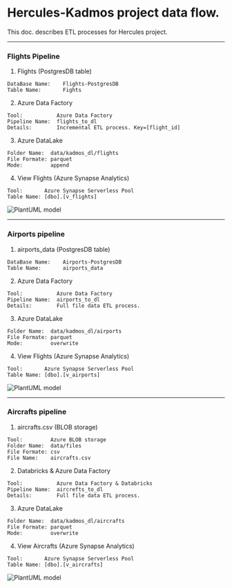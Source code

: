 # Hercules-Kadmos project data flow.
This doc. describes ETL processes for Hercules project.

***

### Flights Pipeline
1. Flights (PostgresDB table)
```
DataBase Name:    Flights-PostgresDB
Table Name:       Fights
```
2. Azure Data Factory
```
Tool:           Azure Data Factory
Pipeline Name:  flights_to_dl
Details:        Incremental ETL process. Key=[flight_id]
```
3. Azure DataLake
```
Folder Name:  data/kadmos_dl/flights
File Formate: parquet
Mode:         append
```
4. View Flights (Azure Synapse Analytics)
```
Tool:       Azure Synapse Serverless Pool
Table Name: [dbo].[v_flights]
```

![PlantUML model](http://www.plantuml.com/plantuml/png/TPB1RjSm3CRlUGfh5vZ4VmymmRIXCO7O0Gcq2qALbxYR8KsAxOAwfoVfkjALqaEYVDyNM_6lvseeDdJHHMeDB8FmtRr1O25ld9Dx0U-py4DEXX4Y9z9JE1pENi7hms5QpahaXiJOhmBLhtPnZIqINCLQLw7ddch8EPTllvSUSFHalVoKrUw4zF8j6Dv6EZu2L637S0fVsodLSFZsx9poV5P_Js6859f0VNsJq3yEYl0lZBE-v1fawRFOhC-fZQg6DkXyA9ONRAtnET2Jvct0kEc-o4lhvTaN3oK4bsW8LoMKPPoUYmxBjG_92tKq3VtTbsle9VkJoVb8uvlLC62lu3N-eAbOwzfofLq6ZF9p88EM8-d9yT-hDqo_OU7mMEZpcB1NWek4SInqzH67EdsE0vnkUEX_UUW-ZwBlyz1T7hhceJiyT9_7Ijwq7lg0HarTZBiIBH_NtxpYcFOwoRghEwSKXYx-0G00)

***


### Airports pipeline
1. airports_data (PostgresDB table)
```
DataBase Name:    Airports-PostgresDB
Table Name:       airports_data
```
2. Azure Data Factory
```
Tool:           Azure Data Factory
Pipeline Name:  airports_to_dl
Details:        Full file data ETL process.
```
3. Azure DataLake
```
Folder Name:  data/kadmos_dl/airports
File Formate: parquet
Mode:         overwrite
```
4. View Flights (Azure Synapse Analytics)
```
Tool:       Azure Synapse Serverless Pool
Table Name: [dbo].[v_airports]
```

![PlantUML model](http://www.plantuml.com/plantuml/png/RPBDRk8m4CVlVeeHbmLfmmEW5O8LY_R0eL8hBXMA1cT2ftNir9we2azVsn1552vs_F_mnqzP1K4lNMEKeLf077W-lGbKx4aBEwj-mN_d-Uoie073bi82YcBv6_uKHHwMCR8dBwp7GFQJ7LrXCGHhzgtp4g3bbb9AANTy9oqmmQjLLYW8qoSNvEGfRFw2uD7GR08OW1N30bwlsLAxYWwtaiLca3HBFtmwvoksA1IkYd13yJbq66-mFdUUO9EEtw8Mv_jy9YgCXMrd3DHi2FBz_htieFLEpn_LT_X1kLghEbQ7by6qHV_PaUHzvhEnkcVw6jbCBpizznRR49bPDBsm3XS4GOLx1E4dWfBi8zLtKHtOZ9cyojuTh70BAo-xjefccORe98ISVePCAixvsMaEQaMswXhp3G00)

***


### Aircrafts pipeline
1. aircrafts.csv (BLOB storage)
```
Tool:         Azure BLOB storage
Folder Name:  data/files
File Formate: csv
File Name:    aircrafts.csv
```
2. Databricks & Azure Data Factory
```
Tool:           Azure Data Factory & Databricks
Pipeline Name:  aircrefts_to_dl
Details:        Full file data ETL process.
```
3. Azure DataLake
```
Folder Name:  data/kadmos_dl/aircrafts
File Formate: parquet
Mode:         overwrite
```
4. View Aircrafts (Azure Synapse Analytics)
```
Tool:       Azure Synapse Serverless Pool
Table Name: [dbo].[v_aircrafts]
```

![PlantUML model](http://www.plantuml.com/plantuml/png/RL51R_8m3BtdLrWSlW-abH-09WHeGpiWxR29ouIGILtc4PBCSJULNx-c7VIoGstNVkyfpruaHT7wx8oZIa4321_V5KeMiih1c__m58GlmIiwSEmfpQ0evdTmNnHTcBUGBOco7G3zF7zpewoEOCbY1IjD43bIXXaJ3Xza5KPudKrj-eBnQlEyWgH1y4YJ4M02DWmpUBlYzZQKjEjxvxPqlxMWFz9kq7r0nOEmFINu1yjBBGIv1Mkq6gJffD5WIrtNpa75Zg3CWCVN3KG9TZfe3VGDdgYZLgPggNWpDeuedpLf9pIT3DmjqtTUG0oIORtKI-Cn9eAbHzSeszHRJIRzOJNThEx9vz_1RLVNiKIbVGxAvxm3paVAxdBkdffpCWloPNlk7m00)
